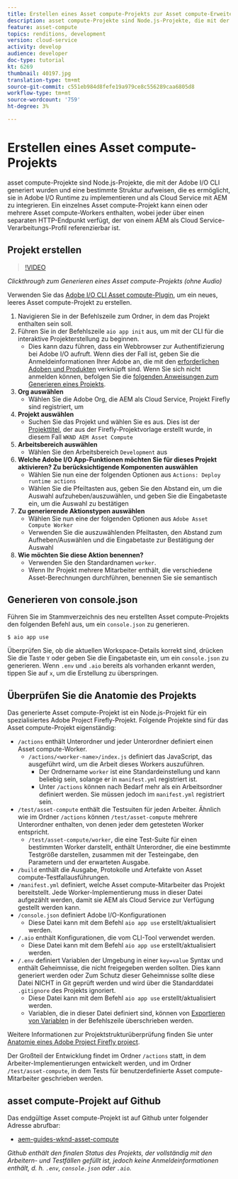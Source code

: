 ```yaml
---
title: Erstellen eines Asset compute-Projekts zur Asset compute-Erweiterbarkeit
description: asset compute-Projekte sind Node.js-Projekte, die mit der Adobe I/O CLI generiert wurden und eine bestimmte Struktur aufweisen, die es ermöglicht, sie in Adobe I/O Runtime zu implementieren und als Cloud Service mit AEM zu integrieren.
feature: asset-compute
topics: renditions, development
version: cloud-service
activity: develop
audience: developer
doc-type: tutorial
kt: 6269
thumbnail: 40197.jpg
translation-type: tm+mt
source-git-commit: c551eb984d8fefe19a979ce8c556289caa6805d8
workflow-type: tm+mt
source-wordcount: '759'
ht-degree: 3%

---
```



# Erstellen eines Asset compute-Projekts

asset compute-Projekte sind Node.js-Projekte, die mit der Adobe I/O CLI generiert wurden und eine bestimmte Struktur aufweisen, die es ermöglicht, sie in Adobe I/O Runtime zu implementieren und als Cloud Service mit AEM zu integrieren. Ein einzelnes Asset compute-Projekt kann einen oder mehrere Asset compute-Workers enthalten, wobei jeder über einen separaten HTTP-Endpunkt verfügt, der von einem AEM als Cloud Service-Verarbeitungs-Profil referenzierbar ist.

## Projekt erstellen

>[!VIDEO](https://video.tv.adobe.com/v/40197/?quality=12&learn=on)

_Clickthrough zum Generieren eines Asset compute-Projekts (ohne Audio)_


Verwenden Sie das [Adobe I/O CLI Asset compute-Plugin](../set-up/development-environment.md#aio-cli), um ein neues, leeres Asset compute-Projekt zu erstellen.

1. Navigieren Sie in der Befehlszeile zum Ordner, in dem das Projekt enthalten sein soll.
1. Führen Sie in der Befehlszeile `aio app init` aus, um mit der CLI für die interaktive Projekterstellung zu beginnen.
   + Dies kann dazu führen, dass ein Webbrowser zur Authentifizierung bei Adobe I/O aufruft. Wenn dies der Fall ist, geben Sie die Anmeldeinformationen Ihrer Adobe an, die mit den [erforderlichen Adoben und Produkten](../set-up/accounts-and-services.md) verknüpft sind. Wenn Sie sich nicht anmelden können, befolgen Sie die [folgenden Anweisungen zum Generieren eines Projekts](https://github.com/AdobeDocs/project-firefly/blob/master/getting_started/first_app.md#42-developer-is-not-logged-in-as-enterprise-organization-user).
1. __Org auswählen__
   + Wählen Sie die Adobe Org, die AEM als Cloud Service, Projekt Firefly sind registriert, um
1. __Projekt auswählen__
   + Suchen Sie das Projekt und wählen Sie es aus. Dies ist der [Projekttitel](../set-up/firefly.md), der aus der Firefly-Projektvorlage erstellt wurde, in diesem Fall `WKND AEM Asset Compute`
1. __Arbeitsbereich auswählen__
   + Wählen Sie den Arbeitsbereich `Development` aus
1. __Welche Adobe I/O App-Funktionen möchten Sie für dieses Projekt aktivieren? Zu berücksichtigende Komponenten auswählen__
   + Wählen Sie nun eine der folgenden Optionen aus `Actions: Deploy runtime actions`
   + Wählen Sie die Pfeiltasten aus, geben Sie den Abstand ein, um die Auswahl aufzuheben/auszuwählen, und geben Sie die Eingabetaste ein, um die Auswahl zu bestätigen
1. __Zu generierende Aktionstypen auswählen__
   + Wählen Sie nun eine der folgenden Optionen aus `Adobe Asset Compute Worker`
   + Verwenden Sie die auszuwählenden Pfeiltasten, den Abstand zum Aufheben/Auswählen und die Eingabetaste zur Bestätigung der Auswahl
1. __Wie möchten Sie diese Aktion benennen?__
   + Verwenden Sie den Standardnamen `worker`.
   + Wenn Ihr Projekt mehrere Mitarbeiter enthält, die verschiedene Asset-Berechnungen durchführen, benennen Sie sie semantisch

## Generieren von console.json

Führen Sie im Stammverzeichnis des neu erstellten Asset compute-Projekts den folgenden Befehl aus, um ein `console.json` zu generieren.

```
$ aio app use
```

Überprüfen Sie, ob die aktuellen Workspace-Details korrekt sind, drücken Sie die Taste `Y` oder geben Sie die Eingabetaste ein, um ein `console.json` zu generieren. Wenn `.env` und `.aio` bereits als vorhanden erkannt werden, tippen Sie auf `x`, um die Erstellung zu überspringen.

## Überprüfen Sie die Anatomie des Projekts

Das generierte Asset compute-Projekt ist ein Node.js-Projekt für ein spezialisiertes Adobe Project Firefly-Projekt. Folgende Projekte sind für das Asset compute-Projekt eigenständig:

+ `/actions` enthält Unterordner und jeder Unterordner definiert einen Asset compute-Worker.
   + `/actions/<worker-name>/index.js` definiert das JavaScript, das ausgeführt wird, um die Arbeit dieses Workers auszuführen.
      + Der Ordnername `worker` ist eine Standardeinstellung und kann beliebig sein, solange er in `manifest.yml` registriert ist.
      + Unter `/actions` können nach Bedarf mehr als ein Arbeitsordner definiert werden. Sie müssen jedoch im `manifest.yml` registriert sein.
+ `/test/asset-compute` enthält die Testsuiten für jeden Arbeiter. Ähnlich wie im Ordner `/actions` können `/test/asset-compute` mehrere Unterordner enthalten, von denen jeder dem getesteten Worker entspricht.
   + `/test/asset-compute/worker`, die eine Test-Suite für einen bestimmten Worker darstellt, enthält Unterordner, die eine bestimmte Testgröße darstellen, zusammen mit der Testeingabe, den Parametern und der erwarteten Ausgabe.
+ `/build` enthält die Ausgabe, Protokolle und Artefakte von Asset compute-Testfallausführungen.
+ `/manifest.yml` definiert, welche Asset compute-Mitarbeiter das Projekt bereitstellt. Jede Worker-Implementierung muss in dieser Datei aufgezählt werden, damit sie AEM als Cloud Service zur Verfügung gestellt werden kann.
+ `/console.json` definiert Adobe I/O-Konfigurationen
   + Diese Datei kann mit dem Befehl `aio app use` erstellt/aktualisiert werden.
+ `/.aio` enthält Konfigurationen, die vom CLI-Tool verwendet werden.
   + Diese Datei kann mit dem Befehl `aio app use` erstellt/aktualisiert werden.
+ `/.env` definiert Variablen der Umgebung in einer  `key=value` Syntax und enthält Geheimnisse, die nicht freigegeben werden sollten. Dies kann generiert werden oder Zum Schutz dieser Geheimnisse sollte diese Datei NICHT in Git geprüft werden und wird über die Standarddatei `.gitignore` des Projekts ignoriert.
   + Diese Datei kann mit dem Befehl `aio app use` erstellt/aktualisiert werden.
   + Variablen, die in dieser Datei definiert sind, können von [Exportieren von Variablen](../deploy/runtime.md) in der Befehlszeile überschrieben werden.

Weitere Informationen zur Projektstrukturüberprüfung finden Sie unter [Anatomie eines Adobe Project Firefly project](https://github.com/AdobeDocs/project-firefly/blob/master/getting_started/first_app.md#5-anatomy-of-a-project-firefly-application).

Der Großteil der Entwicklung findet im Ordner `/actions` statt, in dem Arbeiter-Implementierungen entwickelt werden, und im Ordner `/test/asset-compute`, in dem Tests für benutzerdefinierte Asset compute-Mitarbeiter geschrieben werden.

## asset compute-Projekt auf Github

Das endgültige Asset compute-Projekt ist auf Github unter folgender Adresse abrufbar:

+ [aem-guides-wknd-asset-compute](https://github.com/adobe/aem-guides-wknd-asset-compute)

_Github enthält den finalen Status des Projekts, der vollständig mit den Arbeitern- und Testfällen gefüllt ist, jedoch keine Anmeldeinformationen enthält, d. h. `.env`,  `console.json` oder  `.aio`._

